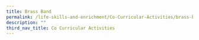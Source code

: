 ```yaml
---
title: Brass Band
permalink: /life-skills-and-enrichment/Co-Curricular-Activities/brass-band/
description: ""
third_nav_title: Co Curricular Activities
---
```

